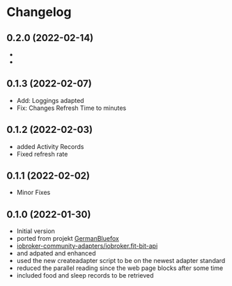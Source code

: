# Changelog
<!--
    ## **WORK IN PROGRESS**
-->

## 0.2.0 (2022-02-14)
- 
- 

## 0.1.3 (2022-02-07)
- Add: Loggings adapted
- Fix: Changes Refresh Time to minutes

## 0.1.2 (2022-02-03)
- added Activity Records
- Fixed refresh rate

## 0.1.1 (2022-02-02)
- Minor Fixes

## 0.1.0 (2022-01-30)
- Initial version
- ported from projekt [GermanBluefox](https://github.com/GermanBluefox) 
- [ iobroker-community-adapters/iobroker.fit-bit-api ](https://github.com/iobroker-community-adapters/iobroker.fit-bit-api) 
- and adpated and enhanced
- used the new createadapter script to be on the newest adapter standard
- reduced the parallel reading since the web page blocks after some time
- included food and sleep records to be retrieved